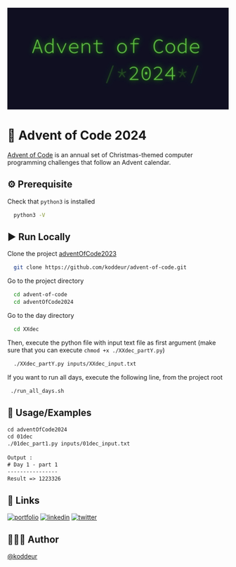 ![Logo](advent-of-code-logo.png)


# 🎄 Advent of Code 2024

[Advent of Code](https://adventofcode.com) is an annual set of Christmas-themed computer programming challenges that follow an Advent calendar.


## ⚙️ Prerequisite

Check that `python3` is installed

```bash
  python3 -V
```

## ▶️ Run Locally

Clone the project [adventOfCode2023](https://github.com/koddeur//advent-of-code)

```bash
  git clone https://github.com/koddeur/advent-of-code.git
```

Go to the project directory

```bash
  cd advent-of-code
  cd adventOfCode2024
```

Go to the day directory

```bash
  cd XXdec
```

Then, execute the python file with input text file as first argument
(make sure that you can execute `chmod +x ./XXdec_partY.py`)

```bash
  ./XXdec_partY.py inputs/XXdec_input.txt
```

If you want to run all days, execute the following line, from the project root

```bash
 ./run_all_days.sh
```


## 💬 Usage/Examples

```shell
cd adventOfCode2024
cd 01dec
./01dec_part1.py inputs/01dec_input.txt

Output :
# Day 1 - part 1
----------------
Result => 1223326
```


## 🔗 Links
[![portfolio](https://img.shields.io/badge/portfolio-000?style=for-the-badge&logo=educative&logoColor=white)](https://koddeur.com/)
[![linkedin](https://img.shields.io/badge/linkedin-0A66C2?style=for-the-badge&logo=linkedin&logoColor=white)](https://www.linkedin.com/in/mael-avennec-727013170/)
[![twitter](https://img.shields.io/badge/twitter-1DA1F2?style=for-the-badge&logo=twitter&logoColor=white)](https://twitter.com/koddeur)


## 👨🏼‍🎨 Author

[@koddeur](https://www.github.com/koddeur)